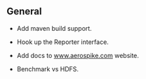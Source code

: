 General
----------------------------------------------------------------

* Add maven build support.

* Hook up the Reporter interface.

* Add docs to www.aerospike.com website.

* Benchmark vs HDFS.
